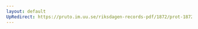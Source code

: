 ```yaml
---
layout: default
UpRedirect: https://pruto.im.uu.se/riksdagen-records-pdf/1872/prot-1872--fk--309/prot-1872--fk--309_003.pdf
---
```


